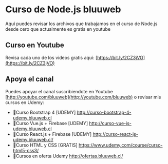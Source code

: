 # Curso de Node.js bluuweb
Aquí puedes revisar los archivos que trabajamos en el curso de Node.js desde cero que actualmente es gratis en youtube

## Curso en Youtube
Revisa cada uno de los videos gratis aquí: [https://bit.ly/2CZ3jVO](https://bit.ly/2CZ3jVO)

## Apoya el canal
Puedes apoyar el canal suscribiendote en Youtube [http://youtube.com/bluuweb](http://youtube.com/bluuweb) o revisar mis cursos en Udemy:

* 🧨Curso Bootstrap 4 [UDEMY] http://curso-bootstrap-4-udemy.bluuweb.cl
* 🧨Curso Vue.js + Firebase [UDEMY] http://curso-vue-js-udemy.bluuweb.cl
* 🧨Curso React.js + Firebase [UDEMY] http://curso-react-js-udemy.bluuweb.cl/ 
* 🧨Curso HTML y CSS [GRATIS] https://www.udemy.com/course/curso-html5-css3/
* 🧨Cursos en oferta Udemy http://ofertas.bluuweb.cl/
